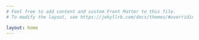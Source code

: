 ```yaml
---
# Feel free to add content and custom Front Matter to this file.
# To modify the layout, see https://jekyllrb.com/docs/themes/#overriding-theme-defaults

layout: home
---
```

<head>
  <!-- Global site tag (gtag.js) - Google Analytics -->
  <script async src="https://www.googletagmanager.com/gtag/js?id=G-KFBKG370MN"></script>
  <script>
    window.dataLayer = window.dataLayer || [];
    function gtag(){dataLayer.push(arguments);}
    gtag('js', new Date());
    gtag('config', 'G-KFBKG370MN');
  </script>
</head>